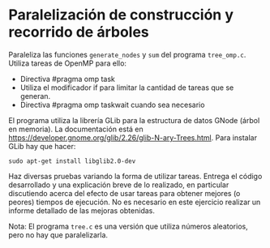 
# Paralelización de construcción y recorrido de árboles

Paraleliza las funciones `generate_nodes` y `sum` del programa `tree_omp.c`.
Utiliza tareas de OpenMP para ello:

 * Directiva #pragma omp task
 * Utiliza el modificador if para limitar la cantidad de tareas que se generan.
 * Directiva #pragma omp taskwait cuando sea necesario

El programa utiliza la librería GLib para la estructura de datos GNode
(árbol en memoria). La documentación está en https://developer.gnome.org/glib/2.26/glib-N-ary-Trees.html. Para instalar GLib hay que hacer:

```
sudo apt-get install libglib2.0-dev
```

Haz diversas pruebas variando la forma de utilizar tareas. Entrega el
código desarrollado y una explicación breve de lo realizado, en
particular discutiendo acerca del efecto de usar tareas para obtener
mejores (o peores) tiempos de ejecución. No es necesario en este
ejercicio realizar un informe detallado de las mejoras obtenidas.

Nota: El programa `tree.c` es una versión que utiliza números
aleatorios, pero no hay que paralelizarla.

